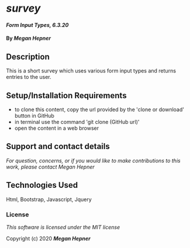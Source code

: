 # _survey_


#### _Form Input Types, 6.3.20_

#### By _**Megan Hepner**_

## Description
  This is a short survey which uses various form input types and returns entries to the user.


## Setup/Installation Requirements

* to clone this content, copy the url provided by the 'clone or download' button in GitHub
* in terminal use the command 'git clone (GitHub url)'
* open the content in a web browser

## Support and contact details

_For question, concerns, or if you would like to make contributions to this work, please contact Megan Hepner_

## Technologies Used

Html, Bootstrap, Javascript, Jquery

### License

*This software is licensed under the MIT license*

Copyright (c) 2020 **_Megan Hepner_**

